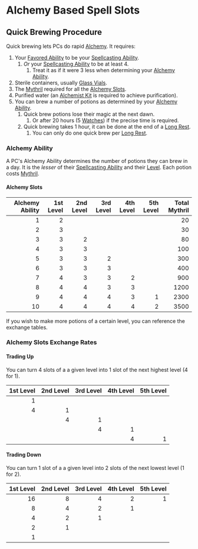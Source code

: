 # Alchemy Based Spell Slots

## Quick Brewing Procedure

Quick brewing lets PCs do rapid [Alchemy](../../Alchemy/Alchemy.md). It requires:

1. Your [Favored Ability](../../../Player%20Characters/Favored%20Ability.md) to be your [Spellcasting Ability](../../The%20Spellcasting%20Disciplines/Spellcasting%20Ability.md).
	1. *Or* your [Spellcasting Ability](../../The%20Spellcasting%20Disciplines/Spellcasting%20Ability.md) to be at least 4.
		1. Treat it as if it were 3 less when determining your [Alchemy Ability](Alchemy%20Based%20Slots.md#Alchemy%20Ability).
2. Sterile containers, usually [Glass Vials](../../../Items/Individual%20Item%20Cards/Gear/10%20Coins/Glass%20Vial.md).
3. The [Mythril](../../Mythril.md) required for all the [Alchemy Slots](Alchemy%20Based%20Slots.md#Alchemy%20Slots).
4. Purified water (an [Alchemist Kit](../../../Items/Individual%20Item%20Cards/Gear/50%20Coins/Alchemist%20Kit.md) is required to achieve purification).
5. You can brew a number of potions as determined by your [Alchemy Ability](Alchemy%20Based%20Slots.md#Alchemy%20Ability).
	1. Quick brew potions lose their magic at the next dawn.
		1. Or after 20 hours (5 [Watches](../../../Game%20Procedures/Watches.md)) if the precise time is required.
	2. Quick brewing takes 1 hour, it can be done at the end of a [Long Rest](../../../Game%20Procedures/Resting.md#Long%20Rest).
		1. You can only do one quick brew per [Long Rest](../../../Game%20Procedures/Resting.md#Long%20Rest).

### Alchemy Ability

A PC's Alchemy Ability determines the number of potions they can brew in a day. It is the *lesser* of their [Spellcasting Ability](../../The%20Spellcasting%20Disciplines/Spellcasting%20Ability.md) and their [Level](../../../Player%20Characters/Derived%20Statistics/Level.md). Each potion costs [Mythril](../../Mythril.md).

#### Alchemy Slots

| Alchemy Ability | 1st Level | 2nd Level | 3rd Level | 4th Level | 5th Level | Total Mythril |
| --------------: | --------: | --------: | --------: | --------: | --------: | ------------: |
|               1 |         2 |           |           |           |           |            20 |
|               2 |         3 |           |           |           |           |            30 |
|               3 |         3 |         2 |           |           |           |            80 |
|               4 |         3 |         3 |           |           |           |           100 |
|               5 |         3 |         3 |         2 |           |           |           300 |
|               6 |         3 |         3 |         3 |           |           |           400 |
|               7 |         4 |         3 |         3 |         2 |           |           900 |
|               8 |         4 |         4 |         3 |         3 |           |          1200 |
|               9 |         4 |         4 |         4 |         3 |         1 |          2300 |
|              10 |         4 |         4 |         4 |         4 |         2 |          3500 |

If you wish to make more potions of a certain level, you can reference the exchange tables.

### Alchemy Slots Exchange Rates

#### Trading Up

You can turn 4 slots of a a given level into 1 slot of the next highest level (4 for 1).

| 1st Level | 2nd Level | 3rd Level | 4th Level | 5th Level |
| --------: | --------: | --------: | --------: | --------: |
|         1 |           |           |           |           |
|         4 |         1 |           |           |           |
|           |         4 |         1 |           |           |
|           |           |         4 |         1 |           |
|           |           |           |         4 |         1 |

#### Trading Down

You can turn 1 slot of a a given level into 2 slots of the next lowest level (1 for 2).

| 1st Level | 2nd Level | 3rd Level | 4th Level | 5th Level |
| --------: | --------: | --------: | --------: | --------: |
|        16 |         8 |         4 |         2 |         1 |
|         8 |         4 |         2 |         1 |           |
|         4 |         2 |         1 |           |           |
|         2 |         1 |           |           |           |
|         1 |           |           |           |           |
